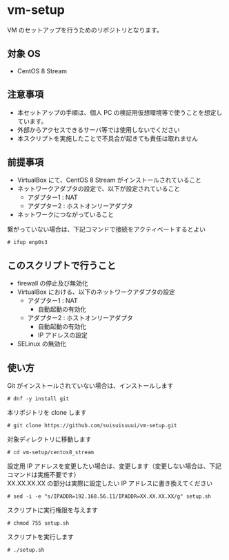 # vm-setup

VM のセットアップを行うためのリポジトリとなります。

## 対象 OS

- CentOS 8 Stream

## 注意事項

- 本セットアップの手順は、個人 PC の検証用仮想環境等で使うことを想定しています。
- 外部からアクセスできるサーバ等では使用しないでください
- 本スクリプトを実施したことで不具合が起きても責任は取れません

## 前提事項

- VirtualBox にて、CentOS 8 Stream がインストールされていること
- ネットワークアダプタの設定で、以下が設定されていること
	- アダプター1 : NAT
	- アダプター2 : ホストオンリーアダプタ
- ネットワークにつながっていること

繋がっていない場合は、下記コマンドで接続をアクティベートするとよい

	# ifup enp0s3

## このスクリプトで行うこと

- firewall の停止及び無効化
- VirtualBox における、以下のネットワークアダプタの設定
	- アダプター1 : NAT
		- 自動起動の有効化
	- アダプター2 : ホストオンリーアダプタ
		- 自動起動の有効化
		- IP アドレスの設定
- SELinux の無効化

## 使い方

Git がインストールされていない場合は、インストールします

	# dnf -y install git

本リポジトリを clone します

	# git clone https://github.com/suisuisuuui/vm-setup.git

対象ディレクトリに移動します

	# cd vm-setup/centos8_stream

設定用 IP アドレスを変更したい場合は、変更します（変更しない場合は、下記コマンドは実施不要です）  
XX.XX.XX.XX の部分は実際に設定したい IP アドレスに書き換えてください

	# sed -i -e "s/IPADDR=192.168.56.11/IPADDR=XX.XX.XX.XX/g" setup.sh

スクリプトに実行権限を与えます

	# chmod 755 setup.sh

スクリプトを実行します

	# ./setup.sh


